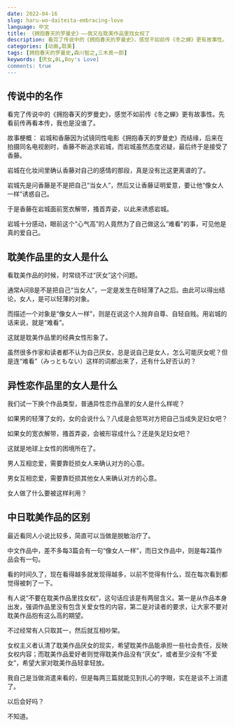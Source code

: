 ```yaml
---
date: 2022-04-16
slug: haru-wo-daiteita-embracing-love
language: 中文
title: 《拥抱春天的罗曼史》——我又在耽美作品里找女权了
description: 看完了传说中的《拥抱春天的罗曼史》，感觉不如前传《冬之蝉》更有故事性。先看前传再看本传，我也是没谁了。
categories: [动画,耽美]
tags: [拥抱春天的罗曼史,森川智之,三木真一郎]
keywords: [厌女,BL,Boy's Love]
comments: true
---
```


## 传说中的名作

看完了传说中的《拥抱春天的罗曼史》，感觉不如前传《冬之蝉》更有故事性。先看前传再看本传，我也是没谁了。

故事梗概： 岩城和香藤因为试镜同性电影《拥抱春天的罗曼史》而结缘，后来在拍摄同名电视剧时，香藤不断追求岩城，而岩城虽然态度迟疑，最后终于是接受了香藤。

岩城在化妆间里确认香藤对自己的感情的那段，真是没有比这更离谱的了。

岩城先是问香藤是不是把自己“当女人”，然后又让香藤证明爱意，要让他“像女人一样”诱惑自己。

于是香藤在岩城面前宽衣解带，搔首弄姿，以此来诱惑岩城。

岩城十分感动，眼前这个“心气高”的人竟然为了自己做这么“难看”的事，可见他是真的爱自己。

## 耽美作品里的女人是什么

看耽美作品的时候，时常绕不过“厌女”这个问题。

通常A问B是不是把自己“当女人”，一定是发生在B轻薄了A之后。由此可以得出结论，女人，是可以轻薄的对象。

而描述一个对象是“像女人一样”，则是在说这个人抛弃自尊、自轻自贱。用岩城的话来说，就是“难看”。

这就是耽美作品里的经典女性形象了。

虽然很多作家和读者都不认为自己厌女，总是说自己是女人，怎么可能厌女呢？但是连“难看”（みっともない）这样的词都出来了，还有什么好否认的？

## 异性恋作品里的女人是什么

我们试一下换个作品类型，普通异性恋作品里的女人是什么样呢？

如果男的轻薄了女的，女的会说什么？八成是会怒骂对方把自己当成失足妇女吧？

如果女的宽衣解带，搔首弄姿，会被形容成什么？还是失足妇女吧？

这就是地球上女性的困境所在了。

男人互相恋爱，需要靠贬损女人来确认对方的心意。

男女互相恋爱，需要靠贬损其他女人来确认对方的心意。

女人做了什么要被这样利用？

## 中日耽美作品的区别

最近看同人小说比较多，简直可以当做是脱敏治疗了。

中文作品中，差不多每3篇会有一句“像女人一样”，而日文作品中，则是每2篇作品会有一句。

看的时间久了，现在看得越多就发现得越多，以前不觉得有什么，现在每次看到都觉得被刺了一下。

有人说“不要在耽美作品里找女权”，这句话应该是有两层含义。第一是从作品本身出发，强调作品里没有包含关爱女性的内容，第二是对读者的要求，让大家不要对耽美作品抱有这么高的期望。

不过经常有人只取其一，然后就互相吵架。

女权主义者认清了耽美作品厌女的现实，希望耽美作品能承担一些社会责任，反映女权内容；而耽美作品爱好者则觉得耽美作品没有“厌女”，或者至少没有“不爱女”，希望大家对耽美作品轻拿轻放。

我自己是当做消遣来看的，但是每两三篇就能见到扎心的字眼，实在是谈不上消遣了。

以后会好吗？

不知道。
